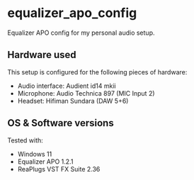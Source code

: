 # equalizer_apo_config

Equalizer APO config for my personal audio setup.

## Hardware used

This setup is configured for the following pieces of hardware:
  - Audio interface: Audient id14 mkii
  - Microphone: Audio Technica 897 (MIC Input 2)
  - Headset: Hifiman Sundara (DAW 5+6)

## OS & Software versions

Tested with:
  - Windows 11
  - Equalizer APO 1.2.1
  - ReaPlugs VST FX Suite 2.36